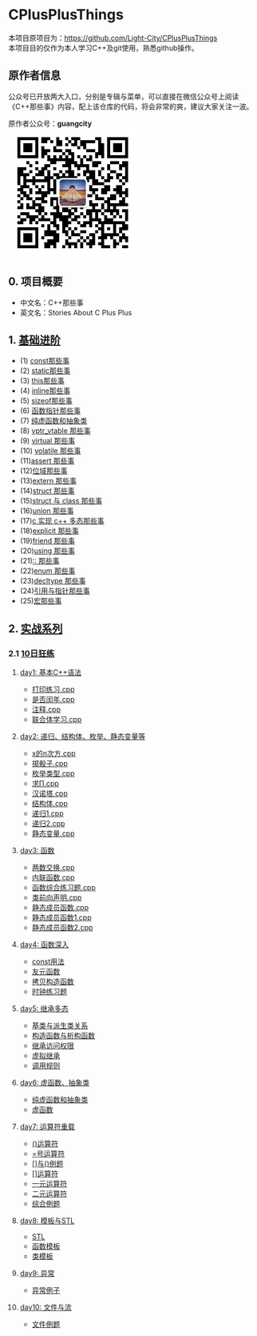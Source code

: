 # CPlusPlusThings

本项目原项目为：<https://github.com/Light-City/CPlusPlusThings>  
本项目目的仅作为本人学习C++及git使用，熟悉github操作。

## 原作者信息

公众号已开放两大入口，分别是专辑与菜单，可以直接在微信公众号上阅读《C++那些事》内容，配上该仓库的代码，将会非常的爽，建议大家关注一波。

原作者公众号：**guangcity**  
![guangcity](https://github.com/Vuean/CPlusPlusThings/blob/master/basic_content/8.%20vptr_vtable/img/wechat.jpg)

## 0. 项目概要

- 中文名：C++那些事
- 英文名：Stories About C Plus Plus

## 1. [基础进阶](https://github.com/Vuean/CPlusPlusThings/tree/master/basic_content)

- (1) [const那些事](https://github.com/Vuean/CPlusPlusThings/tree/master/basic_content/1.%20const)
- (2) [static那些事](https://github.com/Vuean/CPlusPlusThings/tree/master/basic_content/2.%20static)
- (3) [this那些事](https://github.com/Vuean/CPlusPlusThings/tree/master/basic_content/3.%20this)
- (4) [inline那些事](https://github.com/Vuean/CPlusPlusThings/tree/master/basic_content/4.%20inline)
- (5) [sizeof那些事](https://github.com/Vuean/CPlusPlusThings/tree/master/basic_content/5.%20sizeof)
- (6) [函数指针那些事](https://github.com/Vuean/CPlusPlusThings/tree/master/basic_content/6.%20func_pointer)
- (7) [纯虚函数和抽象类](https://github.com/Vuean/CPlusPlusThings/tree/master/basic_content/7.%20abstract)
- (8) [vptr_vtable 那些事](https://github.com/Vuean/CPlusPlusThings/tree/master/basic_content/8.%20vptr_vtable)
- (9) [virtual 那些事](https://github.com/Vuean/CPlusPlusThings/tree/master/basic_content/9.%20virtual)
- (10) [volatile 那些事](https://github.com/Vuean/CPlusPlusThings/tree/master/basic_content/10.%20volatile)
- (11)[assert 那些事](https://github.com/Vuean/CPlusPlusThings/tree/master/basic_content/11.%20assert)
- (12)[位域那些事](https://github.com/Vuean/CPlusPlusThings/tree/master/basic_content/12.%20bit)
- (13)[extern 那些事](https://github.com/Vuean/CPlusPlusThings/tree/master/basic_content/13.%20extern)
- (14)[struct 那些事](https://github.com/Vuean/CPlusPlusThings/tree/master/basic_content/14.%20struct)
- (15)[struct 与 class 那些事](https://github.com/Vuean/CPlusPlusThings/tree/master/basic_content/15.%20struct_class)
- (16)[union 那些事](https://github.com/Vuean/CPlusPlusThings/tree/master/basic_content/16.%20union)
- (17)[c 实现 c++ 多态那些事](https://github.com/Vuean/CPlusPlusThings/tree/master/basic_content/17.%20c_poly)
- (18)[explicit 那些事](https://github.com/Vuean/CPlusPlusThings/tree/master/basic_content/18.%20explicit)
- (19)[friend 那些事](https://github.com/Vuean/CPlusPlusThings/tree/master/basic_content/19.%20friend)
- (20)[using 那些事](https://github.com/Vuean/CPlusPlusThings/tree/master/basic_content/20.%20using)
- (21)[:: 那些事](https://github.com/Vuean/CPlusPlusThings/tree/master/basic_content/21.%20%20maohao)
- (22)[enum 那些事](https://github.com/Vuean/CPlusPlusThings/tree/master/basic_content/22.%20enum)
- (23)[decltype 那些事](https://github.com/Vuean/CPlusPlusThings/tree/master/basic_content/23.%20decltype)
- (24)[引用与指针那些事](https://github.com/Vuean/CPlusPlusThings/tree/master/basic_content/24.%20pointer_refer)
- (25)[宏那些事](https://github.com/Vuean/CPlusPlusThings/tree/master/basic_content/25.%20macro)

## 2. [实战系列](https://github.com/Vuean/CPlusPlusThings/tree/master/practical_exercises)

### 2.1 [10日狂练](https://github.com/Vuean/CPlusPlusThings/tree/master/practical_exercises/10_day_practice)

1. [day1: 基本C++语法](https://github.com/Vuean/CPlusPlusThings/tree/master/practical_exercises/10_day_practice/day1)

    - [打印练习.cpp](https://github.com/Vuean/CPlusPlusThings/pulls)
    - [是否闰年.cpp](https://github.com/Vuean/CPlusPlusThings/blob/master/practical_exercises/10_day_practice/day1/%E6%98%AF%E5%90%A6%E9%97%B0%E5%B9%B4.cpp)
    - [注释.cpp](https://github.com/Vuean/CPlusPlusThings/blob/master/practical_exercises/10_day_practice/day1/%E6%B3%A8%E9%87%8A.cpp)
    - [联合体学习.cpp](https://github.com/Vuean/CPlusPlusThings/blob/master/practical_exercises/10_day_practice/day1/%E8%81%94%E5%90%88%E4%BD%93%E5%AD%A6%E4%B9%A0.cpp)

2. [day2: 递归、结构体、枚举、静态变量等](https://github.com/Vuean/CPlusPlusThings/tree/master/practical_exercises/10_day_practice/day2)

    - [x的n次方.cpp](https://github.com/Vuean/CPlusPlusThings/blob/master/practical_exercises/10_day_practice/day2/x%E7%9A%84n%E6%AC%A1%E6%96%B9.cpp)
    - [掷骰子.cpp](https://github.com/Vuean/CPlusPlusThings/blob/master/practical_exercises/10_day_practice/day2/%E6%8E%B7%E9%AA%B0%E5%AD%90.cpp)
    - [枚举类型.cpp](https://github.com/Vuean/CPlusPlusThings/blob/master/practical_exercises/10_day_practice/day2/%E6%9E%9A%E4%B8%BE%E7%B1%BB%E5%9E%8B.cpp)
    - [求Π.cpp](https://github.com/Vuean/CPlusPlusThings/blob/master/practical_exercises/10_day_practice/day2/%E6%B1%82%CE%A0.cpp)
    - [汉诺塔.cpp](https://github.com/Vuean/CPlusPlusThings/blob/master/practical_exercises/10_day_practice/day2/%E6%B1%89%E8%AF%BA%E5%A1%94.cpp)
    - [结构体.cpp](https://github.com/Vuean/CPlusPlusThings/blob/master/practical_exercises/10_day_practice/day2/%E7%BB%93%E6%9E%84%E4%BD%93.cpp)
    - [递归1.cpp](https://github.com/Vuean/CPlusPlusThings/blob/master/practical_exercises/10_day_practice/day2/%E9%80%92%E5%BD%921.cpp)
    - [递归2.cpp](https://github.com/Vuean/CPlusPlusThings/blob/master/practical_exercises/10_day_practice/day2/%E9%80%92%E5%BD%922.cpp)
    - [静态变量.cpp](https://github.com/Vuean/CPlusPlusThings/blob/master/practical_exercises/10_day_practice/day2/%E9%9D%99%E6%80%81%E5%8F%98%E9%87%8F.cpp)
  
3. [day3: 函数](https://github.com/Vuean/CPlusPlusThings/tree/master/practical_exercises/10_day_practice/day3)

    - [两数交换.cpp](https://github.com/Vuean/CPlusPlusThings/blob/master/practical_exercises/10_day_practice/day3/%E4%B8%A4%E6%95%B0%E4%BA%A4%E6%8D%A2.cpp)
    - [内联函数.cpp](https://github.com/Vuean/CPlusPlusThings/blob/master/practical_exercises/10_day_practice/day3/%E5%86%85%E8%81%94%E5%87%BD%E6%95%B0.cpp)
    - [函数综合练习题.cpp](https://github.com/Vuean/CPlusPlusThings/blob/master/practical_exercises/10_day_practice/day3/%E5%87%BD%E6%95%B0%E7%BB%BC%E5%90%88%E7%BB%83%E4%B9%A0%E9%A2%98.cpp)
    - [类前向声明.cpp](https://github.com/Vuean/CPlusPlusThings/blob/master/practical_exercises/10_day_practice/day3/%E7%B1%BB%E5%89%8D%E5%90%91%E5%A3%B0%E6%98%8E.cpp)
    - [静态成员函数.cpp](https://github.com/Vuean/CPlusPlusThings/blob/master/practical_exercises/10_day_practice/day3/%E9%9D%99%E6%80%81%E6%88%90%E5%91%98%E5%87%BD%E6%95%B0.cpp)
    - [静态成员函数1.cpp](https://github.com/Vuean/CPlusPlusThings/blob/master/practical_exercises/10_day_practice/day3/%E9%9D%99%E6%80%81%E6%88%90%E5%91%98%E5%87%BD%E6%95%B01.cpp)
    - [静态成员函数2.cpp](https://github.com/Vuean/CPlusPlusThings/blob/master/practical_exercises/10_day_practice/day3/%E9%9D%99%E6%80%81%E6%88%90%E5%91%98%E5%87%BD%E6%95%B02.cpp)

4. [day4: 函数深入](https://github.com/Vuean/CPlusPlusThings/tree/master/practical_exercises/10_day_practice/day4)

   - [const用法](https://github.com/Vuean/CPlusPlusThings/tree/master/practical_exercises/10_day_practice/day4/const%E7%94%A8%E6%B3%95)
   - [友元函数](https://github.com/Vuean/CPlusPlusThings/tree/master/practical_exercises/10_day_practice/day4/%E5%8F%8B%E5%85%83%E5%87%BD%E6%95%B0)
   - [拷贝构造函数](https://github.com/Vuean/CPlusPlusThings/tree/master/practical_exercises/10_day_practice/day4/%E6%8B%B7%E8%B4%9D%E6%9E%84%E9%80%A0%E5%87%BD%E6%95%B0)
   - [时钟练习题](https://github.com/Vuean/CPlusPlusThings/tree/master/practical_exercises/10_day_practice/day4/%E6%97%B6%E9%92%9F%E7%BB%83%E4%B9%A0%E9%A2%98)

5. [day5: 继承多态](https://github.com/Vuean/CPlusPlusThings/tree/master/practical_exercises/10_day_practice/day5)

    - [基类与派生类关系](https://github.com/Vuean/CPlusPlusThings/tree/master/practical_exercises/10_day_practice/day5/%E5%9F%BA%E7%B1%BB%E4%B8%8E%E6%B4%BE%E7%94%9F%E7%B1%BB%E5%85%B3%E7%B3%BB)
    - [构造函数与析构函数](https://github.com/Vuean/CPlusPlusThings/tree/master/practical_exercises/10_day_practice/day5/%E5%9F%BA%E7%B1%BB%E4%B8%8E%E6%B4%BE%E7%94%9F%E7%B1%BB%E5%85%B3%E7%B3%BB)
    - [继承访问权限](https://github.com/Vuean/CPlusPlusThings/tree/master/practical_exercises/10_day_practice/day5/%E7%BB%A7%E6%89%BF%E8%AE%BF%E9%97%AE%E6%9D%83%E9%99%90)
    - [虚拟继承](https://github.com/Vuean/CPlusPlusThings/tree/master/practical_exercises/10_day_practice/day5/%E8%99%9A%E6%8B%9F%E7%BB%A7%E6%89%BF)
    - [调用规则](https://github.com/Vuean/CPlusPlusThings/tree/master/practical_exercises/10_day_practice/day5/%E8%B0%83%E7%94%A8%E8%A7%84%E5%88%99)

6. [day6: 虚函数、抽象类](https://github.com/Vuean/CPlusPlusThings/tree/master/practical_exercises/10_day_practice/day6)

    - [纯虚函数和抽象类](https://github.com/Vuean/CPlusPlusThings/tree/master/practical_exercises/10_day_practice/day6/%E7%BA%AF%E8%99%9A%E5%87%BD%E6%95%B0%E5%92%8C%E6%8A%BD%E8%B1%A1%E7%B1%BB)
    - [虚函数](https://github.com/Vuean/CPlusPlusThings/tree/master/practical_exercises/10_day_practice/day6/%E8%99%9A%E5%87%BD%E6%95%B0)

7. [day7: 运算符重载](https://github.com/Vuean/CPlusPlusThings/tree/master/practical_exercises/10_day_practice/day7)

    - [()运算符]()
    - [=号运算符]()
    - [[]与()例题]()
    - [[]运算符]()
    - [一元运算符]()
    - [二元运算符]()
    - [综合例题]()

8. [day8: 模板与STL](https://github.com/Vuean/CPlusPlusThings/tree/master/practical_exercises/10_day_practice/day8)

    - [STL](https://github.com/Vuean/CPlusPlusThings/tree/master/practical_exercises/10_day_practice/day8/STL)
    - [函数模板](https://github.com/Vuean/CPlusPlusThings/tree/master/practical_exercises/10_day_practice/day8/%E5%87%BD%E6%95%B0%E6%A8%A1%E6%9D%BF)
    - [类模板](https://github.com/Vuean/CPlusPlusThings/tree/master/practical_exercises/10_day_practice/day8/%E7%B1%BB%E6%A8%A1%E6%9D%BF)

9. [day9: 异常](https://github.com/Vuean/CPlusPlusThings/tree/master/practical_exercises/10_day_practice/day9)

    - [异常例子](https://github.com/Vuean/CPlusPlusThings/tree/master/practical_exercises/10_day_practice/day9/%E5%BC%82%E5%B8%B8%E4%BE%8B%E5%AD%90)

10. [day10: 文件与流](https://github.com/Vuean/CPlusPlusThings/tree/master/practical_exercises/10_day_practice/day10)

    - [文件例题](https://github.com/Vuean/CPlusPlusThings/tree/master/practical_exercises/10_day_practice/day10/%E6%96%87%E4%BB%B6%E4%BE%8B%E9%A2%98)
